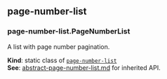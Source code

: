 <a name="module_page-number-list"></a>

## page-number-list
<a name="module_page-number-list.PageNumberList"></a>

### page-number-list.PageNumberList
A list with page number pagination.

**Kind**: static class of [<code>page-number-list</code>](#module_page-number-list)  
**See**: [abstract-page-number-list.md](abstract-page-number-list.md) for inherited API.  
